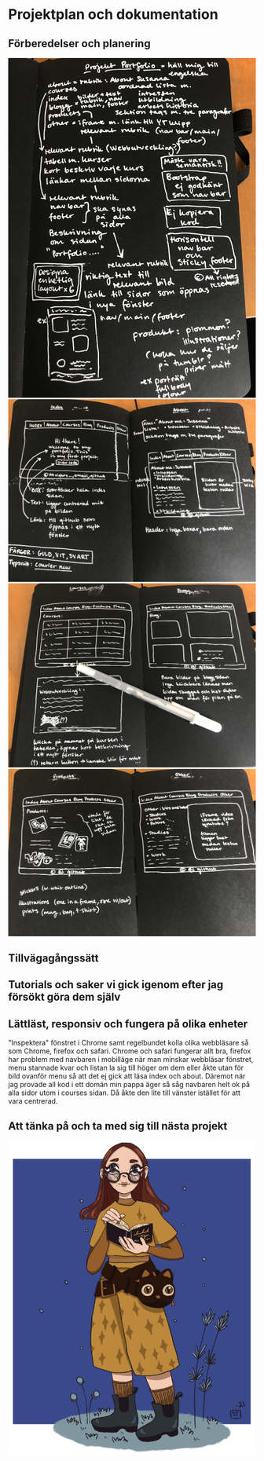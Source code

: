 # Projektplan och dokumentation

## Förberedelser och planering
![plan](IMG/plan.png)
![plan1](IMG/plan1.png)
![plan2](IMG/plan2.png)
![plan3](IMG/plan3.png)

## Tillvägagångssätt

## Tutorials och saker vi gick igenom efter jag försökt göra dem själv

## Lättläst, responsiv och fungera på olika enheter

"Inspektera" fönstret i Chrome samt regelbundet kolla olika webbläsare så som Chrome, firefox och safari. Chrome och
safari fungerar allt bra, firefox har problem med navbaren i mobilläge när man minskar webbläsar fönstret, menu stannade
kvar och listan la sig till höger om dem eller åkte utan för bild ovanför menu så att det ej gick att läsa index och
about. Däremot när jag provade all kod i ett domän min pappa äger så såg navbaren helt ok på alla sidor utom i courses
sidan. Då åkte den lite till vänster istället för att vara centrerad.

## Att tänka på och ta med sig till nästa projekt

![bild på mig](IMG/IMG_1447.JPG)